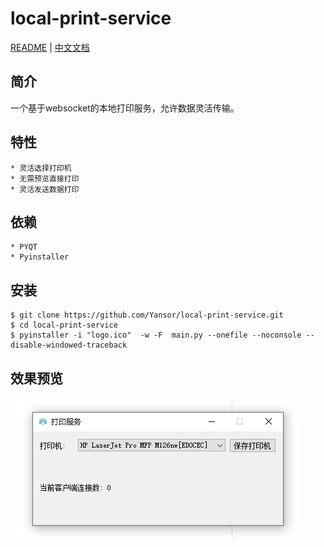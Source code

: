 # local-print-service
[README](/README.md "README") | [中文文档](/README_zh.md "中文文档")

## 简介
一个基于websocket的本地打印服务，允许数据灵活传输。

## 特性
    * 灵活选择打印机
    * 无需预览直接打印
    * 灵活发送数据打印

## 依赖
    * PYQT
    * Pyinstaller
    
## 安装
```shell
$ git clone https://github.com/Yansor/local-print-service.git
$ cd local-print-service
$ pyinstaller -i "logo.ico"  -w -F  main.py --onefile --noconsole --disable-windowed-traceback
```

## 效果预览

![效果预览](/screenshot.png)

